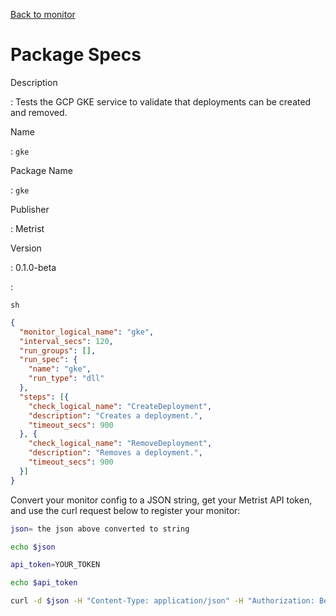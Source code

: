 [Back to monitor](gke.md)

# Package Specs

Description

: Tests the GCP GKE service to validate that deployments can be created and removed.

Name

: `gke`

Package Name

: `gke`

Publisher

: Metrist

Version

: 0.1.0-beta

: &nbsp;


<!--@include: /parts/_3.md-->


```sh```

<!--@include: /parts/tips_env-vars.md -->


<!--@include: /parts/_4.md-->


```json
{
  "monitor_logical_name": "gke",
  "interval_secs": 120,
  "run_groups": [],
  "run_spec": {
    "name": "gke",
    "run_type": "dll"
  },
  "steps": [{
    "check_logical_name": "CreateDeployment",
    "description": "Creates a deployment.",
    "timeout_secs": 900
  }, {
    "check_logical_name": "RemoveDeployment",
    "description": "Removes a deployment.",
    "timeout_secs": 900
  }]
}
```




Convert your monitor config to a JSON string, get your Metrist API token, and use the curl request below to register your monitor:

```sh
json= the json above converted to string

echo $json

api_token=YOUR_TOKEN

echo $api_token

curl -d $json -H "Content-Type: application/json" -H "Authorization: Bearer $api_token" 'https://app.metrist.io/api/v0/monitor-config'

```

<!--@include: /parts/tips_api.md-->


<!--@include: /parts/_5.md-->


<!--@include: /parts/result.md-->